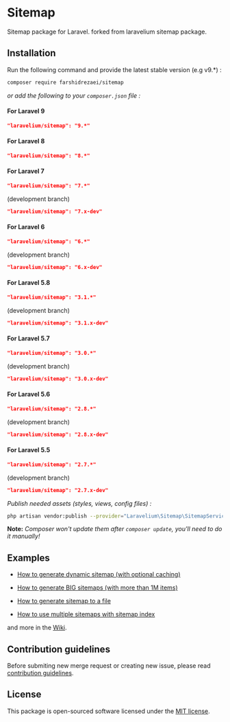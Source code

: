 # **Sitemap**

[//]: # ([![License]&#40;https://poser.pugx.org/laravelium/sitemap/license&#41;]&#40;https://packagist.org/packages/laravelium/sitemap&#41; [![PHP tests]&#40;https://github.com/Laravelium/laravel-sitemap/workflows/PHP%20tests/badge.svg?branch=master&#41;]&#40;https://github.com//Laravelium/laravel-sitemap/actions?query=workflow%3A%22PHP+tests%22&#41; [![Maintainability]&#40;https://api.codeclimate.com/v1/badges/c7b8c0079addb1217836/maintainability&#41;]&#40;https://codeclimate.com/github/Laravelium/laravel-sitemap/maintainability&#41; [![Test Coverage]&#40;https://api.codeclimate.com/v1/badges/c7b8c0079addb1217836/test_coverage&#41;]&#40;https://codeclimate.com/github/Laravelium/laravel-sitemap/test_coverage&#41; [![Style Status]&#40;https://github.styleci.io/repos/10392044/shield?style=normal&branch=master&#41;]&#40;https://github.styleci.io/repos/10392044&#41; [![Latest Stable Version]&#40;https://poser.pugx.org/laravelium/sitemap/v/stable&#41;]&#40;https://packagist.org/packages/laravelium/sitemap&#41; [![Total Downloads]&#40;https://poser.pugx.org/laravelium/sitemap/downloads&#41;]&#40;https://packagist.org/packages/laravelium/sitemap&#41;)

Sitemap package for Laravel. forked from laravelium sitemap package.

## Installation

Run the following command and provide the latest stable version (e.g v9.\*) :

```bash
composer require farshidrezaei/sitemap
```

*or add the following to your `composer.json` file :*

#### For Laravel 9
```json
"laravelium/sitemap": "9.*"
```


#### For Laravel 8
```json
"laravelium/sitemap": "8.*"
```

#### For Laravel 7
```json
"laravelium/sitemap": "7.*"
```
(development branch)
```json
"laravelium/sitemap": "7.x-dev"
```

#### For Laravel 6
```json
"laravelium/sitemap": "6.*"
```
(development branch)
```json
"laravelium/sitemap": "6.x-dev"
```

#### For Laravel 5.8
```json
"laravelium/sitemap": "3.1.*"
```
(development branch)
```json
"laravelium/sitemap": "3.1.x-dev"
```

#### For Laravel 5.7
```json
"laravelium/sitemap": "3.0.*"
```
(development branch)
```json
"laravelium/sitemap": "3.0.x-dev"
```

#### For Laravel 5.6
```json
"laravelium/sitemap": "2.8.*"
```
(development branch)
```json
"laravelium/sitemap": "2.8.x-dev"
```

#### For Laravel 5.5
```json
"laravelium/sitemap": "2.7.*"
```
(development branch)
```json
"laravelium/sitemap": "2.7.x-dev"
```

*Publish needed assets (styles, views, config files) :*

```bash
php artisan vendor:publish --provider="Laravelium\Sitemap\SitemapServiceProvider"
```
**Note:** *Composer won't update them after `composer update`, you'll need to do it manually!*

## Examples

- [How to generate dynamic sitemap (with optional caching)](https://github.com/Laravelium/laravel-sitemap/wiki/Dynamic-sitemap)

- [How to generate BIG sitemaps (with more than 1M items)](https://github.com/Laravelium/laravel-sitemap/wiki/Sitemap-index)

- [How to generate sitemap to a file](https://github.com/Laravelium/laravel-sitemap/wiki/Generate-sitemap)

- [How to use multiple sitemaps with sitemap index](https://github.com/Laravelium/laravel-sitemap/wiki/Generate-BIG-sitemaps)

and more in the [Wiki](https://github.com/Laravelium/laravel-sitemap/wiki).

## Contribution guidelines

Before submiting new merge request or creating new issue, please read [contribution guidelines](https://gitlab.com/Laravelium/Sitemap/blob/master/CONTRIBUTING.md).

## License

This package is open-sourced software licensed under the [MIT license](https://opensource.org/licenses/MIT).